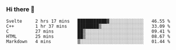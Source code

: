 ### Hi there 👋

<!--
**KLXLjun/KLXLjun** is a ✨ _special_ ✨ repository because its `README.md` (this file) appears on your GitHub profile.

Here are some ideas to get you started:

- 🔭 I’m currently working on ...
- 🌱 I’m currently learning ...
- 👯 I’m looking to collaborate on ...
- 🤔 I’m looking for help with ...
- 💬 Ask me about ...
- 📫 How to reach me: ...
- 😄 Pronouns: ...
- ⚡ Fun fact: ...
-->

<!--START_SECTION:waka-->
```text
Svelte     2 hrs 17 mins   ███████████▓░░░░░░░░░░░░░   46.55 % 
C++        1 hr 37 mins    ████████▒░░░░░░░░░░░░░░░░   33.09 % 
C          27 mins         ██▒░░░░░░░░░░░░░░░░░░░░░░   09.41 % 
HTML       25 mins         ██▒░░░░░░░░░░░░░░░░░░░░░░   08.67 % 
Markdown   4 mins          ▒░░░░░░░░░░░░░░░░░░░░░░░░   01.44 % 
```
<!--END_SECTION:waka-->
